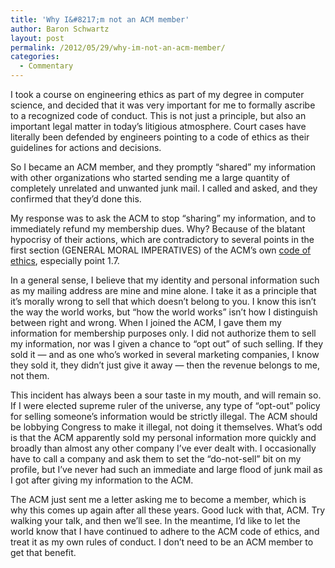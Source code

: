 ```yaml
---
title: 'Why I&#8217;m not an ACM member'
author: Baron Schwartz
layout: post
permalink: /2012/05/29/why-im-not-an-acm-member/
categories:
  - Commentary
---
```

I took a course on engineering ethics as part of my degree in computer science, and decided that it was very important for me to formally ascribe to a recognized code of conduct. This is not just a principle, but also an important legal matter in today&#8217;s litigious atmosphere. Court cases have literally been defended by engineers pointing to a code of ethics as their guidelines for actions and decisions.

So I became an ACM member, and they promptly &#8220;shared&#8221; my information with other organizations who started sending me a large quantity of completely unrelated and unwanted junk mail. I called and asked, and they confirmed that they&#8217;d done this.

My response was to ask the ACM to stop &#8220;sharing&#8221; my information, and to immediately refund my membership dues. Why? Because of the blatant hypocrisy of their actions, which are contradictory to several points in the first section (GENERAL MORAL IMPERATIVES) of the ACM&#8217;s own [code of ethics][1], especially point 1.7.

In a general sense, I believe that my identity and personal information such as my mailing address are mine and mine alone. I take it as a principle that it&#8217;s morally wrong to sell that which doesn&#8217;t belong to you. I know this isn&#8217;t the way the world works, but &#8220;how the world works&#8221; isn&#8217;t how I distinguish between right and wrong. When I joined the ACM, I gave them my information for membership purposes only. I did not authorize them to sell my information, nor was I given a chance to &#8220;opt out&#8221; of such selling. If they sold it &#8212; and as one who&#8217;s worked in several marketing companies, I know they sold it, they didn&#8217;t just give it away &#8212; then the revenue belongs to me, not them.

This incident has always been a sour taste in my mouth, and will remain so. If I were elected supreme ruler of the universe, any type of &#8220;opt-out&#8221; policy for selling someone&#8217;s information would be strictly illegal. The ACM should be lobbying Congress to make it illegal, not doing it themselves. What&#8217;s odd is that the ACM apparently sold my personal information more quickly and broadly than almost any other company I&#8217;ve ever dealt with. I occasionally have to call a company and ask them to set the &#8220;do-not-sell&#8221; bit on my profile, but I&#8217;ve never had such an immediate and large flood of junk mail as I got after giving my information to the ACM.

The ACM just sent me a letter asking me to become a member, which is why this comes up again after all these years. Good luck with that, ACM. Try walking your talk, and then we&#8217;ll see. In the meantime, I&#8217;d like to let the world know that I have continued to adhere to the ACM code of ethics, and treat it as my own rules of conduct. I don&#8217;t need to be an ACM member to get that benefit.

 [1]: http://www.acm.org/about/code-of-ethics